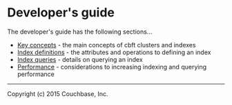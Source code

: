 # Developer's guide

The developer's guide has the following sections...

- [Key concepts](concepts.md) - the main concepts of cbft clusters and indexes
- [Index definitions](index-definitions.md) - the attributes and operations to defining an index
- [Index queries](index-queries.md) - details on querying an index
- [Performance](performance.md) - considerations to increasing indexing and querying performance

---

Copyright (c) 2015 Couchbase, Inc.
